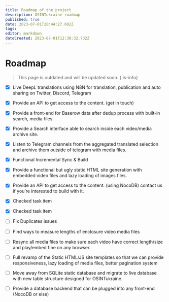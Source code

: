 ```yaml
---
title: Roadmap of the project
description: OSINTukraine roadmap
published: true
date: 2023-07-01T20:44:27.692Z
tags: 
editor: markdown
dateCreated: 2023-07-01T12:38:32.732Z
---
```


# Roadmap

> This page is outdated and will be updated soon.
{.is-info}

- [x] Live DeepL translations using N8N for translation, publication and auto sharing on Twitter, Discord, Telegram
- [x] Provide an API to get access to the content. (get in touch)
- [x] Provide a front-end for Baserow data after dedup process with built-in search, media files
- [x] Provide a Search interface able to search inside each video/media archive site.
- [x] Listen to Telegram channels from the aggregated translated selection and archive them outside of telegram with media files.
- [x] Functional Incremental Sync & Build
- [x] Provide a functional but ugly static HTML site generation with embedded video files and lazy loading of images files.
- [x] Provide an API to get access to the content. (using NocoDB) contact us if you’re interested to build with it.
- [x] Checked task item
- [x] Checked task item

- [ ] Fix Duplicates issues
- [ ] Find ways to measure lengths of enclosure video media files
- [ ] Resync all media files to make sure each video have correct length/size and play/embed fine on any browser.
- [ ] Full revamp of the Static HTML/JS site templates so that we can provide responsiveness, lazy loading of media files, better pagination system
- [ ] Move away from SQLite static database and migrate to live database with new table structure designed for OSINTukraine.
- [ ] Provide a database backend that can be plugged into any front-end (NocoDB or else)


